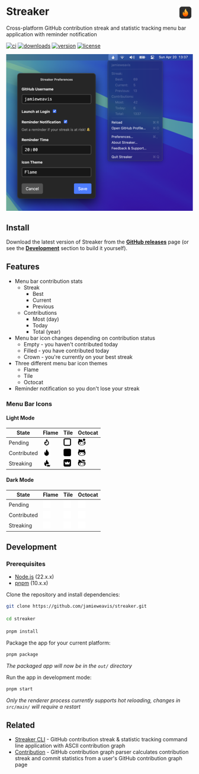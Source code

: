 # Streaker <img alt="Streaker Logo" align="right" width=40 height=40 alt="Screenshot" src="./.github/icons/icon.svg">

Cross-platform GitHub contribution streak and statistic tracking menu bar application with reminder notification

[![ci](https://github.com/jamieweavis/streaker/actions/workflows/ci.yml/badge.svg)](https://github.com/jamieweavis/streaker/actions)
[![downloads](https://img.shields.io/github/downloads/jamieweavis/streaker/total.svg)](https://github.com/jamieweavis/streaker/releases)
[![version](https://img.shields.io/github/release/jamieweavis/streaker.svg)](https://github.com/jamieweavis/streaker/releases)
[![license](https://img.shields.io/badge/license-MIT-blue.svg)](https://github.com/jamieweavis/streaker/blob/main/LICENSE)

<img width="716" alt="Screenshot" src=".github/icons/screenshot.png">

## Install

Download the latest version of Streaker from the **[GitHub releases](https://github.com/jamieweavis/streaker/releases)** page (or see the **[Development](#development)** section to build it yourself).

## Features

- Menu bar contribution stats
  - Streak
    - Best
    - Current
    - Previous
  - Contributions
    - Most (day)
    - Today
    - Total (year)
- Menu bar icon changes depending on contribution status
  - Empty - you haven't contributed today
  - Filled - you have contributed today
  - Crown - you're currently on your best streak
- Three different menu bar icon themes
  - Flame
  - Tile
  - Octocat
- Reminder notification so you don't lose your streak

### Menu Bar Icons

#### Light Mode

| State | Flame | Tile | Octocat |
| ----- | ----- | ---- | ------- |
| Pending | <img width="20" alt="Flame Empty" src=".github/icons/pending-flame-mac.svg"> | <img width="20" alt="Tile Empty" src=".github/icons/pending-tile-mac.svg"> | <img width="20" alt="Octocat Empty" src=".github/icons/pending-octocat-mac.svg"> |
| Contributed | <img width="20" alt="Flame Contributed" src=".github/icons/contributed-flame-mac.svg"> | <img width="20" alt="Tile Contributed" src=".github/icons/contributed-tile-mac.svg"> | <img width="20" alt="Octocat Contributed" src=".github/icons/contributed-octocat-mac.svg"> |
| Streaking | <img width="20" alt="Flame Crown" src=".github/icons/streaking-flame-mac.svg"> | <img width="20" alt="Tile Streaking" src=".github/icons/streaking-tile-mac.svg"> | <img width="20" alt="Octocat Streaking" src=".github/icons/streaking-octocat-mac.svg"> |

#### Dark Mode

| State | Flame | Tile | Octocat |
| ----- | ----- | ---- | ------- |
| Pending | <img width="20" alt="Flame Empty" src=".github/icons/pending-flame-mac-white.svg"> | <img width="20" alt="Tile Empty" src=".github/icons/pending-tile-mac-white.svg"> | <img width="20" alt="Octocat Empty" src=".github/icons/pending-octocat-mac-white.svg"> |
| Contributed | <img width="20" alt="Flame Contributed" src=".github/icons/contributed-flame-mac-white.svg"> | <img width="20" alt="Tile Contributed" src=".github/icons/contributed-tile-mac-white.svg"> | <img width="20" alt="Octocat Contributed" src=".github/icons/contributed-octocat-mac-white.svg"> |
| Streaking | <img width="20" alt="Flame Crown" src=".github/icons/streaking-flame-mac-white.svg"> | <img width="20" alt="Tile Streaking" src=".github/icons/streaking-tile-mac-white.svg"> | <img width="20" alt="Octocat Streaking" src=".github/icons/streaking-octocat-mac-white.svg"> |

## Development

### Prerequisites

- [Node.js](https://github.com/nodejs/node) (22.x.x)
- [pnpm](https://github.com/pnpm/pnpm) (10.x.x)

Clone the repository and install dependencies:

```sh
git clone https://github.com/jamieweavis/streaker.git

cd streaker

pnpm install
```

Package the app for your current platform:
```bash
pnpm package
```

_The packaged app will now be in the `out/` directory_

Run the app in development mode:
```bash
pnpm start
```

*Only the renderer process currently supports hot reloading, changes in `src/main/` will require a restart*

## Related

- [Streaker CLI](https://github.com/jamieweavis/streaker-cli) - GitHub contribution streak & statistic tracking command line application with ASCII contribution graph
- [Contribution](https://github.com/jamieweavis/contribution) - GitHub contribution graph parser calculates contribution streak and commit statistics from a user's GitHub contribution graph page

